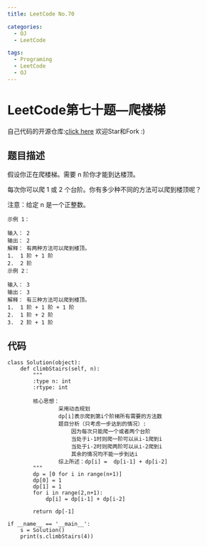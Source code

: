 ```yaml
---
title: LeetCode No.70

categories:
  - OJ
  - LeetCode

tags:
  - Programing
  - LeetCode
  - OJ
---
```


# LeetCode第七十题—爬楼梯
自己代码的开源仓库:[click here](https://github.com/zs670980918/LeetCode_Coding_Record)  欢迎Star和Fork :)

## 题目描述
假设你正在爬楼梯。需要 n 阶你才能到达楼顶。

每次你可以爬 1 或 2 个台阶。你有多少种不同的方法可以爬到楼顶呢？

注意：给定 n 是一个正整数。
```
示例 1：

输入： 2
输出： 2
解释： 有两种方法可以爬到楼顶。
1.  1 阶 + 1 阶
2.  2 阶
示例 2：

输入： 3
输出： 3
解释： 有三种方法可以爬到楼顶。
1.  1 阶 + 1 阶 + 1 阶
2.  1 阶 + 2 阶
3.  2 阶 + 1 阶
```

## 代码
```
class Solution(object):
    def climbStairs(self, n):
        """
        :type n: int
        :rtype: int

        核心思想：
                采用动态规划
                dp[i]表示爬到第i个阶梯所有需要的方法数
                题目分析（只考虑一步达到的情况）:
                    因为每次只能爬一个或者两个台阶
                    当处于i-1时则爬一阶可以从i-1爬到i
                    当处于i-2时则爬两阶可以从i-2爬到i
                    其余的情况均不能一步到达i
                综上所述：dp[i] =  dp[i-1] + dp[i-2]
        """
        dp = [0 for i in range(n+1)]
        dp[0] = 1
        dp[1] = 1
        for i in range(2,n+1):
            dp[i] = dp[i-1] + dp[i-2]
        
        return dp[-1]

if __name__ == '__main__':
    s = Solution()
    print(s.climbStairs(4))
```